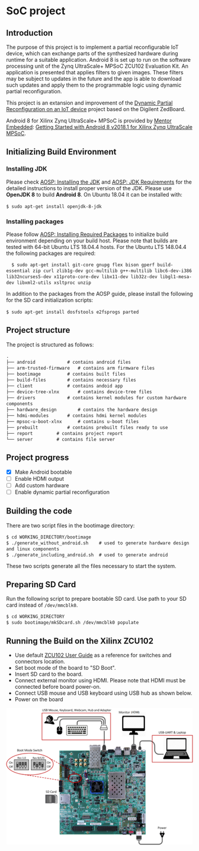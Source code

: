 # SoC project

## Introduction
 The purpose of this project is to implement a partial reconfigurable IoT device, which can exchange parts of the synthesized hardware during runtime for a suitable application. 
 Android 8 is set up to run on the software processing unit of the Zynq UltraScale+ MPSoC ZCU102 Evaluation Kit.
 An application is presented that applies filters to given images. 
 These filters may be subject to updates in the future and the app is able to download such updates and apply them to the programmable logic using dynamic partial reconfiguration.
 
 This project is an extansion and improvement of the [Dynamic Partial Reconfiguration on an IoT device](https://github.com/FlorianMuttenthaler/SocLabPartialReconfigIot) project based on the Digilent ZedBoard.
 
 Android 8 for Xilinx Zynq UltraScale+ MPSoC is provided by [Mentor Embedded](https://www.mentor.com/embedded-software/semiconductors/xilinx/ultrascale): [Getting Started with Android 8 v2018.1 for Xilinx Zynq UltraScale MPSoC](https://github.com/MentorEmbedded/mpsoc-manifest/wiki/Getting-Started-with-Android-8-v2018.1-for-Xilinx-Zynq-UltraScale--MPSoC). 
 
## Initializing Build Environment

### Installing JDK
  Please check [AOSP: Installing the JDK](https://source.android.com/setup/build/initializing#installing-the-jdk) and [AOSP: JDK Requirements](https://source.android.com/setup/build/requirements#latest-version) for the detailed instructions to install proper version of the JDK. Please use **OpenJDK 8** to build **Android 8**. On Ubuntu 18.04 it can be installed with:

  `$ sudo apt-get install openjdk-8-jdk`

### Installing packages
  Please follow [AOSP: Installing Required Packages](https://source.android.com/setup/build/initializing#installing-required-packages-ubuntu-1404) to initialize build environment depending on your build host. Please note that builds are tested with 64-bit Ubuntu LTS 18.04.4 hosts. For the Ubuntu LTS 148.04.4 the following packages are required:

```shell
  $ sudo apt-get install git-core gnupg flex bison gperf build-essential zip curl zlib1g-dev gcc-multilib g++-multilib libc6-dev-i386 lib32ncurses5-dev x11proto-core-dev libx11-dev lib32z-dev libgl1-mesa-dev libxml2-utils xsltproc unzip
```
  In addition to the packages from the AOSP guide, please install the following for the SD card initialization scripts:

  `$ sudo apt-get install dosfstools e2fsprogs parted`

## Project structure
 The project is structured as follows:
 
 ```
 .
 ├── android			# contains android files
 ├── arm-trusted-firmware	# contains arm firmware files
 ├── bootimage 			# contains built files
 ├── build-files 		# contains necessary files
 ├── client 			# contains andoid app
 ├── device-tree-xlnx 		# contains device-tree files
 ├── drivers 			# contains kernel modules for custom hardware components
 ├── hardware_design		# contains the hardware design
 ├── hdmi-modules		# contains hdmi kernel modules
 ├── mpsoc-u-boot-xlnx		# contains u-boot files
 ├── prebuilt			# contains prebuilt files ready to use
 ├── report			# contains project report
 └── server			# contains file server
 ```
 
## Project progress
 - [X] Make Android bootable
 - [ ] Enable HDMI output 
 - [ ] Add custom hardware
 - [ ] Enable dynamic partial reconfiguration
 
## Building the code
 There are two script files in the bootimage directory:
 ```shell
 $ cd WORKING_DIRECTORY/bootimage
 $ ./generate_without_android.sh    # used to generate hardware design and linux components
 $ ./generate_including_android.sh  # used to generate android
 ```
 These two scripts generate all the files necessary to start the system.
  
## Preparing SD Card
 Run the following script to prepare bootable SD card. 
 Use path to your SD card instead of `/dev/mmcblk0`. 

 ```shell
 $ cd WORKING_DIRECTORY
 $ sudo bootimage/mkSDcard.sh /dev/mmcblk0 populate
 ```
 
## Running the Build on the Xilinx ZCU102
 - Use default [ZCU102 User Guide](https://www.xilinx.com/support/documentation/boards_and_kits/zcu102/ug1182-zcu102-eval-bd.pdf) as a reference for switches and connectors location.
 - Set boot mode of the board to "SD Boot". 
 - Insert SD card to the board.
 - Connect external monitor using HDMI. Please note that HDMI must be connected before board power-on.
 - Connect USB mouse and USB keyboard using USB hub as shown below.
 - Power on the board
 <p align="center">
 <img src="./report/images/ZCU102.png" width="600">
 </p>
